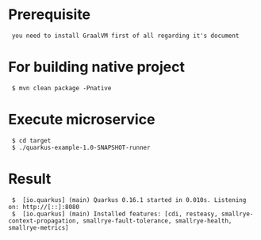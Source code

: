 # Prerequisite

     you need to install GraalVM first of all regarding it's document
     
# For building native project

     $ mvn clean package -Pnative
     
# Execute microservice     
     
     $ cd target
     $ ./quarkus-example-1.0-SNAPSHOT-runner
     
# Result

     $  [io.quarkus] (main) Quarkus 0.16.1 started in 0.010s. Listening on: http://[::]:8080
     $  [io.quarkus] (main) Installed features: [cdi, resteasy, smallrye-context-propagation, smallrye-fault-tolerance, smallrye-health, smallrye-metrics]      